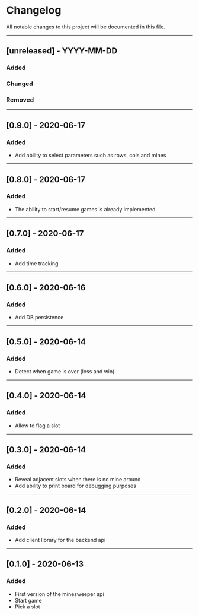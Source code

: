 # Changelog

All notable changes to this project will be documented in this file.

---

## [unreleased] - YYYY-MM-DD
### Added
### Changed
### Removed

---

## [0.9.0] - 2020-06-17
### Added
- Add ability to select parameters such as rows, cols and mines

---

## [0.8.0] - 2020-06-17
### Added
- The ability to start/resume games is already implemented

---

## [0.7.0] - 2020-06-17
### Added
- Add time tracking

---

## [0.6.0] - 2020-06-16
### Added
- Add DB persistence

---

## [0.5.0] - 2020-06-14
### Added
- Detect when game is over (loss and win)

---

## [0.4.0] - 2020-06-14
### Added
- Allow to flag a slot

---

## [0.3.0] - 2020-06-14
### Added
- Reveal adjacent slots when there is no mine around
- Add ability to print board for debugging purposes

---

## [0.2.0] - 2020-06-14
### Added
- Add client library for the backend api

---

## [0.1.0] - 2020-06-13

### Added
- First version of the minesweeper api
- Start game
- Pick a slot
